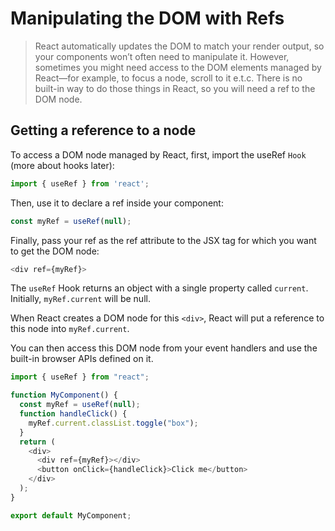 # Manipulating the DOM with Refs

> React automatically updates the DOM to match your render output, so your components won’t often need to manipulate it.
However, sometimes you might need access to the DOM elements managed by React—for example, to focus a node, scroll to 
it e.t.c. There is no built-in way to do those things in React, so you will need a ref to 
the DOM node.


## Getting a reference to a node
To access a DOM node managed by React, first, import the useRef `Hook` (more about hooks later):

```JavaScript
import { useRef } from 'react';
```

Then, use it to declare a ref inside your component:
```JavaScript
const myRef = useRef(null);
```

Finally, pass your ref as the ref attribute to the JSX tag for which you want to get the DOM node:

```JavaScript
<div ref={myRef}>
```

The `useRef` Hook returns an object with a single property called `current`. Initially, `myRef.current` will be null.

When React creates a DOM node for this `<div>`, React will put a reference to this node into `myRef.current`.

You can then access this DOM node from your event handlers and use the built-in browser APIs defined on it.

```JavaScript
import { useRef } from "react";

function MyComponent() {
  const myRef = useRef(null);
  function handleClick() {
    myRef.current.classList.toggle("box");
  }
  return (
    <div>
      <div ref={myRef}></div>
      <button onClick={handleClick}>Click me</button>
    </div>
  );
}

export default MyComponent;
```